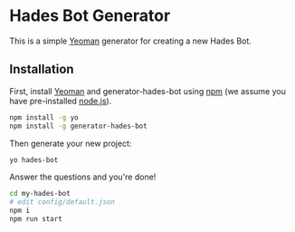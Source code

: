 # Hades Bot Generator

This is a simple [Yeoman](http://yeoman.io/) generator for creating a new Hades Bot.

## Installation

First, install [Yeoman](http://yeoman.io) and generator-hades-bot using [npm](https://www.npmjs.com/) (we assume you have pre-installed [node.js](https://nodejs.org/)).

```bash
npm install -g yo
npm install -g generator-hades-bot
```

Then generate your new project:

```bash
yo hades-bot
```

Answer the questions and you're done!

```bash
cd my-hades-bot
# edit config/default.json
npm i
npm run start
```